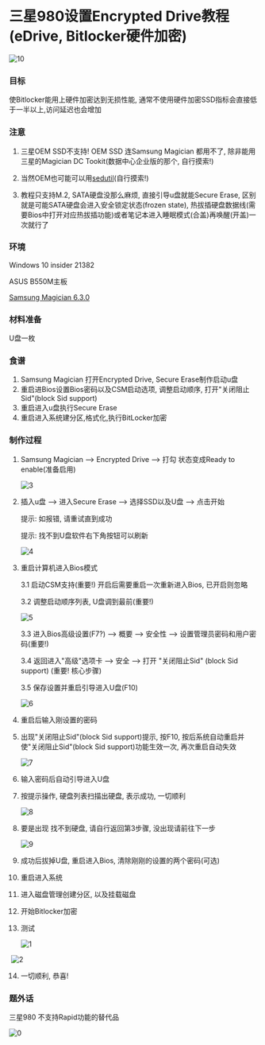 # 三星980设置Encrypted Drive教程 (eDrive, Bitlocker硬件加密)

![10](files/10.png)

### 目标

使Bitlocker能用上硬件加密达到无损性能, 通常不使用硬件加密SSD指标会直接低于一半以上,访问延迟也会增加

### 注意

1. 三星OEM SSD不支持! OEM SSD 连Samsung Magician 都用不了, 除非能用三星的Magician DC Tookit(数据中心企业版的那个, 自行摸索!)

2. 当然OEM也可能可以用[sedutil](https://github.com/Drive-Trust-Alliance/sedutil)(自行摸索!)

3. 教程只支持M.2, SATA硬盘没那么麻烦, 直接引导u盘就能Secure Erase, 区别就是可能SATA硬盘会进入安全锁定状态(frozen state), 热拔插硬盘数据线(需要Bios中打开对应热拔插功能)或者笔记本进入睡眠模式(合盖)再唤醒(开盖)一次就行了

### 环境

Windows 10 insider 21382

ASUS B550M主板

[Samsung Magician 6.3.0](https://www.samsung.com/semiconductor/minisite/ssd/download/tools/)

### 材料准备

U盘一枚

### 食谱

1. Samsung Magician 打开Encrypted Drive, Secure Erase制作启动u盘
2. 重启进Bios设置Bios密码以及CSM启动选项, 调整启动顺序, 打开"关闭阻止Sid"(block Sid support)
3. 重启进入u盘执行Secure Erase
4. 重启进入系统建分区,格式化,执行BitLocker加密

### 制作过程

1. Samsung Magician --> Encrypted Drive --> 打勾 状态变成Ready to enable(准备启用)

   ![3](files/3.png)



2. 插入u盘 --> 进入Secure Erase --> 选择SSD以及U盘 --> 点击开始

   提示: 如报错, 请重试直到成功

   提示: 找不到U盘软件右下角按钮可以刷新

   ![4](files/4.jpeg)

3. 重启计算机进入Bios模式

   3.1 启动CSM支持(重要!) 开启后需要重启一次重新进入Bios, 已开启则忽略

   3.2 调整启动顺序列表, U盘调到最前(重要!)

   ![5](files/5.jpeg)

   3.3 进入Bios高级设置(F7?) --> 概要 --> 安全性 --> 设置管理员密码和用户密码(重要!)

   3.4 返回进入"高级"选项卡 --> 安全 --> 打开 "关闭阻止Sid" (block Sid support) (重要! 核心步骤)

   3.5 保存设置并重启引导进入U盘(F10)

   ![6](files/6.jpeg)

4. 重启后输入刚设置的密码

5. 出现"关闭阻止Sid"(block Sid support)提示, 按F10, 按后系统自动重启并使"关闭阻止Sid"(block Sid support)功能生效一次, 再次重启自动失效

   ![7](files/7.jpeg)

6. 输入密码后自动引导进入U盘

7. 按提示操作, 硬盘列表扫描出硬盘, 表示成功, 一切顺利

   ![8](files/8.jpeg)

8. 要是出现 找不到硬盘, 请自行返回第3步骤, 没出现请前往下一步

   ![9](files/9.jpeg)

9. 成功后拔掉U盘, 重启进入Bios, 清除刚刚的设置的两个密码(可选)

10. 重启进入系统

11. 进入磁盘管理创建分区, 以及挂载磁盘

12. 开始Bitlocker加密

13. 测试

    ![1](files/1.png)

​		![2](files/2.png)

14. 一切顺利, 恭喜!

### 题外话

三星980 不支持Rapid功能的替代品

![0](files/0.png)